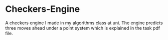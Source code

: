 # Checkers-Engine
A checkers engine I made in my algorithms class at uni. The engine predicts three moves ahead under a point system which is explained in the task pdf file.
